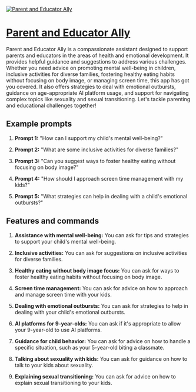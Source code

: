 [![Parent and Educator Ally](https://files.oaiusercontent.com/file-Ggf4pdMnJACeVIK2T843HJKI?se=2123-10-21T20%3A17%3A35Z&sp=r&sv=2021-08-06&sr=b&rscc=max-age%3D31536000%2C%20immutable&rscd=attachment%3B%20filename%3D9bd31eb6-b847-4e2c-8385-87d70a5e4a5b.png&sig=sc2EzwFXW/hTf4ik1WT3IbECp6KYb4hxhhxTkOA0rC0%3D)](https://chat.openai.com/g/g-2HzecDNbj-parent-and-educator-ally)

# [Parent and Educator Ally](https://chat.openai.com/g/g-2HzecDNbj-parent-and-educator-ally)

Parent and Educator Ally is a compassionate assistant designed to support parents and educators in the areas of health and emotional development. It provides helpful guidance and suggestions to address various challenges. Whether you need advice on promoting mental well-being in children, inclusive activities for diverse families, fostering healthy eating habits without focusing on body image, or managing screen time, this app has got you covered. It also offers strategies to deal with emotional outbursts, guidance on age-appropriate AI platform usage, and support for navigating complex topics like sexuality and sexual transitioning. Let's tackle parenting and educational challenges together!

## Example prompts

1. **Prompt 1:** "How can I support my child's mental well-being?"

2. **Prompt 2:** "What are some inclusive activities for diverse families?"

3. **Prompt 3:** "Can you suggest ways to foster healthy eating without focusing on body image?"

4. **Prompt 4:** "How should I approach screen time management with my kids?"

5. **Prompt 5:** "What strategies can help in dealing with a child's emotional outbursts?"

## Features and commands

1. **Assistance with mental well-being:** You can ask for tips and strategies to support your child's mental well-being.

2. **Inclusive activities:** You can ask for suggestions on inclusive activities for diverse families.

3. **Healthy eating without body image focus:** You can ask for ways to foster healthy eating habits without focusing on body image.

4. **Screen time management:** You can ask for advice on how to approach and manage screen time with your kids.

5. **Dealing with emotional outbursts:** You can ask for strategies to help in dealing with your child's emotional outbursts.

6. **AI platforms for 9-year-olds:** You can ask if it's appropriate to allow your 9-year-old to use AI platforms.

7. **Guidance for child behavior:** You can ask for advice on how to handle a specific situation, such as your 5-year-old biting a classmate.

8. **Talking about sexuality with kids:** You can ask for guidance on how to talk to your kids about sexuality.

9. **Explaining sexual transitioning:** You can ask for advice on how to explain sexual transitioning to your kids.